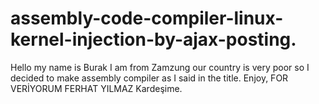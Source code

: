 # assembly-code-compiler-linux-kernel-injection-by-ajax-posting.
Hello my name is Burak I am from Zamzung our country is very poor so I decided to make assembly compiler as I said in the title. Enjoy, FOR VERİYORUM FERHAT YILMAZ Kardeşime.
